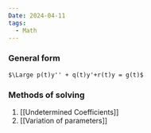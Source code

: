 ```yaml
---
Date: 2024-04-11
tags:
  - Math
---
```

### General form
	$\Large p(t)y'' + q(t)y'+r(t)y = g(t)$

### Methods of solving
1. [[Undetermined Coefficients]]
2. [[Variation of parameters]]
